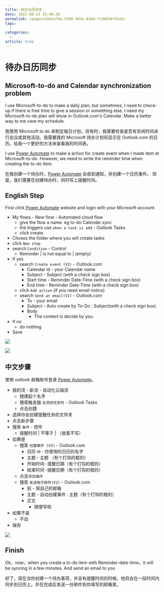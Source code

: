 ```yaml
---
title: 待办日历同步
date: 2022-08-23 15:40:34
permalink: /pages/d16ea7da-5580-4d2e-826d-7cdb838741e6/
tags:
  - 
categories:
  - 
article: true
---
```


# 待办日历同步

## Microsoft-to-do and Calendar synchronization problem

I use Microsoft-to-do to make a daily plan, but sometimes, I need to check-up if there is free time to give a session or something else. I need my Microsoft-to-do plan will show in Outlook.com's Calendar. Make a better way to me view my schedule.

我使用 Microsoft to do 来制定每日计划，但有时，我需要检查是否有空闲时间进行会议或其他活动。我需要我的 Microsoft 待办计划将显示在 Outlook.com 的日历。给我一个更好的方法来查看我的时间表。

I use [Power Automate](https://us.flow.microsoft.com) to make a action for create event when I made item at Microsoft-to-do.
However, we need to write the reminder time when creating the to-do item.

在我创建一个待办时，[Power Automate](https://us.flow.microsoft.com) 会收到通知，并创建一个日历事件。
但是，我们需要在创建待办时，同时写上提醒时间。

## English Step

First click [Power Automate](https://us.flow.microsoft.com) website and login with your Microsoft-account.

- My flows - New flow - Automated cloud flow
  - give the flow a name. eg to-do Calendar sync
  - the triggers use `when a task is add` - Outlook Tasks
  - click create.
- Choses the folder where you will create tasks
- click `New step`
- search `Condition` - Control
  - Reminder | is not equal to | (empty)
- If yes
  - search `Create event (V3)` - Outlook.com
    - Calendar id - your Calendar name
    - Subject - Subject (with a check sign box)
    - Start time - Reminder Date-Time (with a check sign box)
    - End time - Reminder Date-Time (with a check sign box)
  - click `Add action` (if you need email notice)
  - search `Send an email(V2)` - Outlook.com
    - To - your email
    - Subject - Auto create by To-Do : Subject(with a check sign box)
    - Body
      - The context is decide by you.
- If no
  - do nothing
- Save

![](images/2022-08-25-21-53-21.png)

![](images/2022-08-25-21-53-44.png)

## 中文步骤

使用 outlook 邮箱账号登录 [Power Automate](https://us.flow.microsoft.com)。

- 我的流 - 新流 - 自动化云端流
  - 随便起个名字
  - 搜索触发器 `在添加任务时` - Outlook Tasks
  - 点击创捷
- 选择你会创建提醒任务的文件夹
- 点击新步骤
- 搜索 `条件` - 控件
  - 提醒时间 | 不等于 | （放着不写）
- 如果是
  - 搜索 `创建事件 (V3)` - Outlook.com
    - 日历 id - 你使用的日历的名字
    - 主题 - 主题 （有个打钩的框的）
    - 开始时间- 提醒日期（有个打钩的框的）
    - 结束时间 -提醒日期（有个打钩的框的）
  - 点击`添加操作`
  - 搜索 `发送电子邮件(V2)` - Outlook.com
    - 到 - 填自己的邮箱
    - 主题 - 自动创建事件 : 主题（有个打钩的框的）
    - 正文
      - 随便写啦
- 如果不是
  - 不动
- 保存

![](images/2022-08-25-22-10-48.png)

## Finish

Ok，now，when you create a to-do item with Reminder-date-time，it will be syncing in a few minutes. And send an email to you

好了，现在当你创建一个待办事项，并且有提醒时间的时候，他将会在一段时间内同步到日历上。并在完成后发送一份邮件到你填写的邮箱里。
